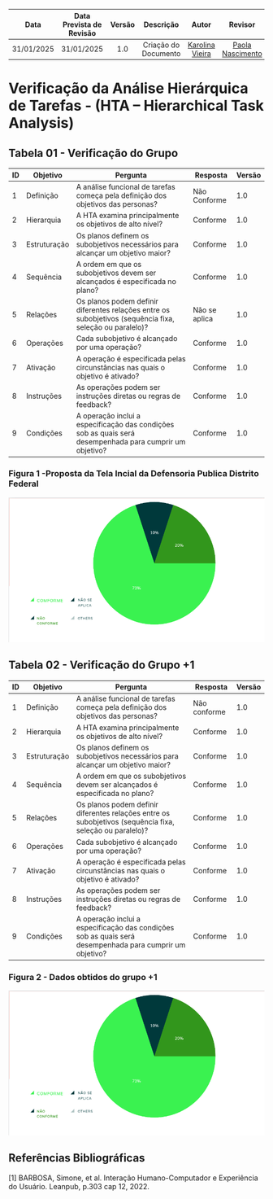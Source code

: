 |    **Data**    | **Data Prevista de Revisão** | **Versão** |        **Descrição**        |                 **Autor**                 |                **Revisor**                 |
|:--------------:|:---------------------------:|:----------:|:---------------------------:|:-----------------------------------------:|:------------------------------------------:|
|  31/01/2025    |        31/01/2025          |    1.0     |     Criação do Documento     | [Karolina Vieira](https://github.com/Karolina91) |  [Paola Nascimento](https://github.com/paolaalim) |

# **Verificação da Análise Hierárquica de Tarefas - (HTA – Hierarchical Task Analysis)**


## Tabela 01 - Verificação do Grupo

| ID  | Objetivo | Pergunta | Resposta | Versão |
|-----|----------|----------|----------|------|
| 1   | Definição | A análise funcional de tarefas começa pela definição dos objetivos das personas? | Não Conforme  | 1.0 |
| 2   | Hierarquia | A HTA examina principalmente os objetivos de alto nível? | Conforme | 1.0 |
| 3   | Estruturação | Os planos definem os subobjetivos necessários para alcançar um objetivo maior? | Conforme | 1.0 |
| 4   | Sequência | A ordem em que os subobjetivos devem ser alcançados é especificada no plano? | Conforme | 1.0 |
| 5   | Relações | Os planos podem definir diferentes relações entre os subobjetivos (sequência fixa, seleção ou paralelo)? | Não se aplica | 1.0 |
| 6   | Operações | Cada subobjetivo é alcançado por uma operação? | Conforme  |1.0  |
| 7   | Ativação | A operação é especificada pelas circunstâncias nas quais o objetivo é ativado? | Conforme | 1.0 |
| 8   | Instruções | As operações podem ser instruções diretas ou regras de feedback? | Conforme | 1.0 |
| 9   | Condições | A operação inclui a especificação das condições sob as quais será desempenhada para cumprir um objetivo? | Conforme | 1.0 |

### Figura 1 -Proposta da Tela Incial da Defensoria Publica Distrito Federal 
![Figura 1 - Tela Inicial](../assets/images/veri1.png)

## Tabela 02 - Verificação do Grupo +1 

| ID  | Objetivo | Pergunta | Resposta | Versão |
|-----|----------|----------|----------|------|
| 1   | Definição | A análise funcional de tarefas começa pela definição dos objetivos das personas? | Não conforme | 1.0 |
| 2   | Hierarquia | A HTA examina principalmente os objetivos de alto nível? | Conforme | 1.0 |
| 3   | Estruturação | Os planos definem os subobjetivos necessários para alcançar um objetivo maior? | Conforme | 1.0 |
| 4   | Sequência | A ordem em que os subobjetivos devem ser alcançados é especificada no plano? | Conforme  | 1.0 |
| 5   | Relações | Os planos podem definir diferentes relações entre os subobjetivos (sequência fixa, seleção ou paralelo)? | Conforme  | 1.0 |
| 6   | Operações | Cada subobjetivo é alcançado por uma operação? | Conforme |1.0  |
| 7   | Ativação | A operação é especificada pelas circunstâncias nas quais o objetivo é ativado? |  Conforme | 1.0 |
| 8   | Instruções | As operações podem ser instruções diretas ou regras de feedback? |Conforme  | 1.0 |
| 9   | Condições | A operação inclui a especificação das condições sob as quais será desempenhada para cumprir um objetivo? | Conforme | 1.0 |

### Figura 2 - Dados obtidos do grupo +1 
![Figura 1 - Tela Inicial](../assets/images/veri1.png)


## Referências Bibliográficas

[1] BARBOSA, Simone, et al. Interação Humano-Computador e Experiência do Usuário. Leanpub, p.303  cap 12, 2022.